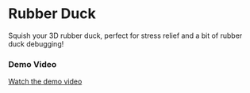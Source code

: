 # Rubber Duck

Squish your 3D rubber duck, perfect for stress relief and a bit of rubber duck debugging!

### Demo Video

[Watch the demo video](Demo_Duck.mp4)
